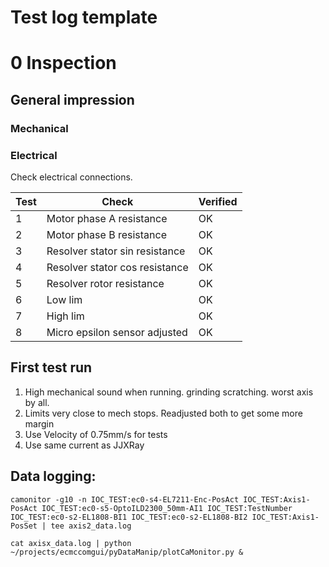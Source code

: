 # Test log template

# 0 Inspection

## General impression

### Mechanical


### Electrical
Check electrical connections.

Test | Check| Verified| 
--- | --- | --- |
1  | Motor phase A resistance | OK
2  | Motor phase B resistance | OK
3  | Resolver stator sin resistance | OK
4  | Resolver stator cos resistance | OK
5  | Resolver rotor resistance | OK
6  | Low lim | OK
7  | High lim | OK
8  | Micro epsilon sensor adjusted | OK

## First test run

1. High mechanical sound when running. grinding scratching. worst axis by all.
2. Limits very close to mech stops. Readjusted both to get some more margin
3. Use Velocity of 0.75mm/s for tests
4. Use same current as JJXRay


## Data logging:
```
camonitor -g10 -n IOC_TEST:ec0-s4-EL7211-Enc-PosAct IOC_TEST:Axis1-PosAct IOC_TEST:ec0-s5-OptoILD2300_50mm-AI1 IOC_TEST:TestNumber IOC_TEST:ec0-s2-EL1808-BI1 IOC_TEST:ec0-s2-EL1808-BI2 IOC_TEST:Axis1-PosSet | tee axis2_data.log

cat axisx_data.log | python ~/projects/ecmccomgui/pyDataManip/plotCaMonitor.py &
```
